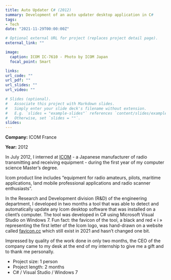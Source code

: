 ```yaml
---
title: Auto Updater C# (2012)
summary: Development of an auto updater desktop application in C#
tags:
- Tech
date: "2021-11-29T00:00:00Z"

# Optional external URL for project (replaces project detail page).
external_link: ""

image:
  caption: ICOM IC-7610 - Photo by ICOM Japan
  focal_point: Smart

links:
url_code: ""
url_pdf: ""
url_slides: ""
url_video: ""

# Slides (optional).
#   Associate this project with Markdown slides.
#   Simply enter your slide deck's filename without extension.
#   E.g. `slides = "example-slides"` references `content/slides/example-slides.md`.
#   Otherwise, set `slides = ""`.
slides: 
---
```


**Company:** ICOM France

**Year:** 2012

In July 2012, I interned at [ICOM](https://www.icomjapan.com/) - a Japanese manufacturer of radio transmitting and receiving equipment - during the first year of my computer science Master’s degree.

Icom product line includes “equipment for radio amateurs, pilots, maritime applications, land mobile professional applications and radio scanner enthusiasts”.

In the Research and Development division (R&D) of the engineering department, I developed in two months a tool that was able to detect and automatically update any Icom desktop software that was installed on a client’s computer. The tool was developed in C# using Microsoft Visual Studio on Windows 7. Fun fact: the favicon of the tool, a black and red « i » representing the first letter of the Icom logo, was hand-drawn on a website called [favicon.cc](https://www.favicon.cc/) which still exist in 2021 and hasn’t changed one bit.

Impressed by quality of the work done in only two months, the CEO of the company came to my desk at the end of my internship to give me a gift and to thank me personally.

- Project size: 1 person
- Project length: 2 months
- C# / Visual Studio / Windows 7